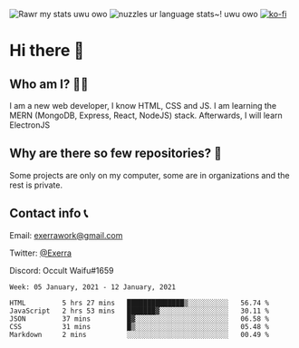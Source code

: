 ![Rawr my stats uwu owo](https://github-readme-stats.vercel.app/api?username=Exerra&show_icons=true&theme=buefy)
![nuzzles ur language stats~! uwu owo](https://github-readme-stats.vercel.app/api/top-langs/?username=Exerra&layout=compact)
[![ko-fi](https://www.ko-fi.com/img/githubbutton_sm.svg)](https://ko-fi.com/X8X130H96)
# Hi there 👋
## Who am I? 🙋‍♀️
I am a new web developer, I know HTML, CSS and JS. I am learning the MERN (MongoDB, Express, React, NodeJS) stack. Afterwards, I will learn ElectronJS
## Why are there so few repositories? 🤔
Some projects are only on my computer, some are in organizations and the rest is private.
## Contact info 📞
Email: [exerrawork@gmail.com](mailto:exerrawork@gmail.com)

Twitter: [@Exerra](https://twitter.com/exerra)

Discord: Occult Waifu#1659

<!--START_SECTION:waka-->
```text
Week: 05 January, 2021 - 12 January, 2021

HTML         5 hrs 27 mins   ██████████████▒░░░░░░░░░░   56.74 % 
JavaScript   2 hrs 53 mins   ███████▓░░░░░░░░░░░░░░░░░   30.11 % 
JSON         37 mins         █▓░░░░░░░░░░░░░░░░░░░░░░░   06.58 % 
CSS          31 mins         █▒░░░░░░░░░░░░░░░░░░░░░░░   05.48 % 
Markdown     2 mins          ░░░░░░░░░░░░░░░░░░░░░░░░░   00.49 % 
```
<!--END_SECTION:waka-->
